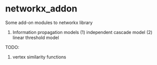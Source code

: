 networkx_addon
==============

Some add-on modules to networkx library

1. Information propagation models
  (1) independent cascade model
  (2) linear threshold model


TODO:

1. vertex similarity functions
